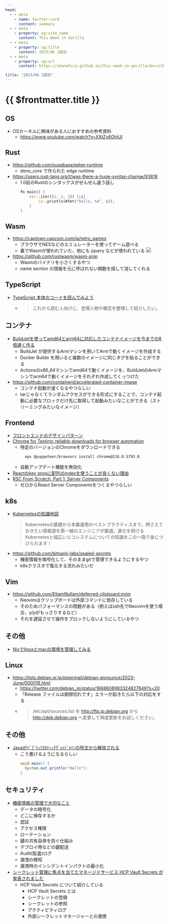 ```yaml
---
head:
  - - meta
    - name: twitter:card
      content: summary
  - - meta
    - property: og:site_name
      content: This Week in Gorilla
  - - meta
    - property: og:title
      content: 2023/06 3週目
  - - meta
    - property: og:url
      content: https://skanehira.github.io/this-week-in-gorilla/docs/2023/0603.html

title: "2023/06 3週目"
---
```


# {{ $frontmatter.title }}

## OS
- OSカーネルに興味がある人におすすめの参考資料
  - https://www.youtube.com/watch?v=XXtZy6OhjUI

## Rust
- https://github.com/supabase/edge-runtime
  - deno_core で作られた edge runtime
- https://users.rust-lang.org/t/was-there-a-huge-syntax-change/93818
  - 1.0前のRustのシンタックスがぜんぜん違う話し
    ```rust
    fn main() {
        vec::iter([1, 2, 3]) {|i|
            io::println(#fmt("hello, %d", i));
        }
    }
    ```

## Wasm
- https://captown.capcom.com/ja/retro_games
  - ブラウザでNESなどのエミュレーターを使ってゲーム遊べる
  - 裏でWasmが使われていた、他にも jquery などが使われている
    ![](https://i.gyazo.com/7d6920d585c3ddd5764c5cf1553dc7e0.png)
- https://github.com/rustwasm/wasm-snip
	- Wasmのバイナリを小さくするやつ
	- name section の情報を元に呼ばれない関数を探して消してくれる

## TypeScript
- [TypeScript 本体のコードを読んでみよう](https://zenn.dev/mizchi/articles/typescript-code-reading)
	- > これから読む人向けに、登場人物や概念を整理して紹介したい。

## コンテナ
- [BuildJetを使ってamd64とarm64に対応したコンテナイメージを今までの8倍速く作る](https://ymse.hatenablog.com/entry/2023/06/10/144909)
	- BuildJet が提供するArmマシンを用いてArmで動くイメージを作成する
  - Docker Buildx を用いると複数のイメージに同じタグを貼ることができる
  - Actionsのx86_64マシンでamd64で動くイメージを、BuildJetのArmマシンでarm64で動くイメージをそれぞれ作成してくっつけた
- https://github.com/containerd/accelerated-container-image
  - コンテナ起動が速くなるやつらしい
  - tarじゃなくてランダムアクセスができる形式にすることで、コンテナ起動に必要なブロックだけ先に取得して起動みたいなことができる（ストリーミングみたいなイメージ）

## Frontend
- [フロントエンドのデザインパターン](https://zenn.dev/morinokami/books/learning-patterns-1)
- [Chrome for Testing: reliable downloads for browser automation](https://developer.chrome.com/blog/chrome-for-testing/)
	- 特定のバージョンのChromeをダウンロードできる
	  ```sh
		npx @puppeteer/browsers install chrome@116.0.5793.0
	  ```
	- 自動アップデート機能を無効化
- [Reactのkey propに配列のindexを使うことが良くない理由](https://zenn.dev/luvmini511/articles/f7b22d93e9c182)
- [RSC From Scratch. Part 1: Server Components](https://github.com/reactwg/server-components/discussions/5)
  - ゼロからReact Server Componentsをつくるやつらしい

## k8s
- [Kubernetesの知識地図](https://gihyo.jp/book/2023/978-4-297-13573-7)
	> Kubernetesの基礎から本番運用のベストプラクティスまで，押さえておきたい情報源を第一線のエンジニアが厳選。進化を続けるKubernetesと幅広いエコシステムについての知識をこの一冊で身につけられます！
- https://github.com/bitnami-labs/sealed-secrets
	- 機密情報を暗号化して、そのままgitで管理できるようにするやつ
	- k8sクラスタで復元する流れみたいだ

## Vim
- https://github.com/EtiamNullam/deferred-clipboard.nvim
	- Neovimはクリップボードは外部コマンドに依存している
	- そのためパフォーマンスの問題がある（例えばssh先でNeoviｍを使う場合、y/pがもっさりするなど）
	- それを遅延させて操作をブロックしないようにしているやつ

## その他
- [Nixでlinuxとmacの環境を管理してみる](https://blog.ymgyt.io/entry/declarative-environment-management-with-nix/)
	
## Linux
- https://lists.debian.or.jp/pipermail/debian-announce/2023-June/000018.html
	- https://twitter.com/debian_jp/status/1668608983324827648?s=20
	- 「Release ファイルは期限切れです」エラーが起きたら以下の対応をする
	- > /etc/apt/sources.list を http://ftp.jp.debian.org から http://deb.debian.org へ変更して再度更新をお試しください。

## その他
- [Javaがﾊﾟﾌﾞﾘｯｸｽﾀﾃｨｯｸｳﾞｫｲﾄﾞﾒｲﾝの呪文から解放される](https://nowokay.hatenablog.com/entry/2023/06/12/153755)
  - こう書けるようになるらしい
    ```java
    void main() {
      System.out.println("Hello");
    }
    ```

## セキュリティ
- [機密情報の管理で大切なこと](https://christina04.hatenablog.com/entry/secrets-management)
	- データの暗号化
  - どこに保存するか
  - 認証
  - アクセス権限
  - ローテーション
  - 鍵の共有自体を防ぐ仕組み
  - デプロイ時などの鍵配送
  - Audit(監査)ログ
  - 漏洩の検知
  - 漏洩時のインシデントインパクトの最小化
- [シークレット管理に焦点を当てたマネージドサービス HCP Vault Secrets が発表されました](https://techblog.ap-com.co.jp/entry/2023/06/14/180000)
  - HCP Vault Secrets について紹介している
    - HCP Vault Secrets とは
    - シークレットの登録
    - シークレットの参照
    - アクティビティログ
    - 外部シークレットマネージャーとの連携
